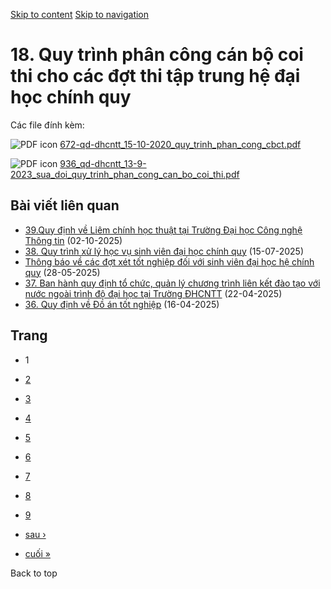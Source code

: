 [Skip to content](https://daa.uit.edu.vn/thongbao/18-quy-trinh-phan-cong-can-bo-coi-thi-cho-cac-dot-thi-tap-trung-he-dai-hoc-chinh-quy#main)
 [Skip to navigation](https://daa.uit.edu.vn/thongbao/18-quy-trinh-phan-cong-can-bo-coi-thi-cho-cac-dot-thi-tap-trung-he-dai-hoc-chinh-quy#main-nav)

18\. Quy trình phân công cán bộ coi thi cho các đợt thi tập trung hệ đại học chính quy
======================================================================================

Các file đính kèm: 

 ![PDF icon](https://daa.uit.edu.vn/modules/file/icons/application-pdf.png "application/pdf") [672-qd-dhcntt\_15-10-2020\_quy\_trinh\_phan\_cong\_cbct.pdf](https://daa.uit.edu.vn/sites/daa/files/202309/672-qd-dhcntt_15-10-2020_quy_trinh_phan_cong_cbct.pdf)

 ![PDF icon](https://daa.uit.edu.vn/modules/file/icons/application-pdf.png "application/pdf") [936\_qd-dhcntt\_13-9-2023\_sua\_doi\_quy\_trinh\_phan\_cong\_can\_bo\_coi\_thi.pdf](https://daa.uit.edu.vn/sites/daa/files/202309/936_qd-dhcntt_13-9-2023_sua_doi_quy_trinh_phan_cong_can_bo_coi_thi.pdf)

Bài viết liên quan
------------------

*   [39.Quy định về Liêm chính học thuật tại Trường Đại học Công nghệ Thông tin](https://daa.uit.edu.vn/39quy-dinh-ve-liem-chinh-hoc-thuat-tai-truong-dai-hoc-cong-nghe-thong-tin)
     (02-10-2025)
*   [38\. Quy trình xử lý học vụ sinh viên đại học chính quy](https://daa.uit.edu.vn/38-quy-trinh-xu-ly-hoc-vu-sinh-vien-dai-hoc-chinh-quy)
     (15-07-2025)
*   [Thông báo về các đợt xét tốt nghiệp đối với sinh viên đại học hệ chính quy](https://daa.uit.edu.vn/thong-bao-ve-cac-dot-xet-tot-nghiep-doi-voi-sinh-vien-dai-hoc-he-chinh-quy)
     (28-05-2025)
*   [37\. Ban hành quy định tổ chức, quản lý chương trình liên kết đào tạo với nước ngoài trình độ đại học tại Trường ĐHCNTT](https://daa.uit.edu.vn/37-ban-hanh-quy-dinh-chuc-quan-ly-chuong-trinh-lien-ket-dao-tao-voi-nuoc-ngoai-trinh-do-dai-hoc-tai)
     (22-04-2025)
*   [36\. Quy định về Đồ án tốt nghiệp](https://daa.uit.edu.vn/36-quy-dinh-ve-do-tot-nghiep)
     (16-04-2025)

Trang
-----

*   1
*   [2](https://daa.uit.edu.vn/thongbao/18-quy-trinh-phan-cong-can-bo-coi-thi-cho-cac-dot-thi-tap-trung-he-dai-hoc-chinh-quy?page=1 "Đến trang 2")
    
*   [3](https://daa.uit.edu.vn/thongbao/18-quy-trinh-phan-cong-can-bo-coi-thi-cho-cac-dot-thi-tap-trung-he-dai-hoc-chinh-quy?page=2 "Đến trang 3")
    
*   [4](https://daa.uit.edu.vn/thongbao/18-quy-trinh-phan-cong-can-bo-coi-thi-cho-cac-dot-thi-tap-trung-he-dai-hoc-chinh-quy?page=3 "Đến trang 4")
    
*   [5](https://daa.uit.edu.vn/thongbao/18-quy-trinh-phan-cong-can-bo-coi-thi-cho-cac-dot-thi-tap-trung-he-dai-hoc-chinh-quy?page=4 "Đến trang 5")
    
*   [6](https://daa.uit.edu.vn/thongbao/18-quy-trinh-phan-cong-can-bo-coi-thi-cho-cac-dot-thi-tap-trung-he-dai-hoc-chinh-quy?page=5 "Đến trang 6")
    
*   [7](https://daa.uit.edu.vn/thongbao/18-quy-trinh-phan-cong-can-bo-coi-thi-cho-cac-dot-thi-tap-trung-he-dai-hoc-chinh-quy?page=6 "Đến trang 7")
    
*   [8](https://daa.uit.edu.vn/thongbao/18-quy-trinh-phan-cong-can-bo-coi-thi-cho-cac-dot-thi-tap-trung-he-dai-hoc-chinh-quy?page=7 "Đến trang 8")
    
*   [9](https://daa.uit.edu.vn/thongbao/18-quy-trinh-phan-cong-can-bo-coi-thi-cho-cac-dot-thi-tap-trung-he-dai-hoc-chinh-quy?page=8 "Đến trang 9")
    
*   [sau ›](https://daa.uit.edu.vn/thongbao/18-quy-trinh-phan-cong-can-bo-coi-thi-cho-cac-dot-thi-tap-trung-he-dai-hoc-chinh-quy?page=1 "Đến trang kế sau")
    
*   [cuối »](https://daa.uit.edu.vn/thongbao/18-quy-trinh-phan-cong-can-bo-coi-thi-cho-cac-dot-thi-tap-trung-he-dai-hoc-chinh-quy?page=8 "Đến trang cuối cùng")
    

Back to top